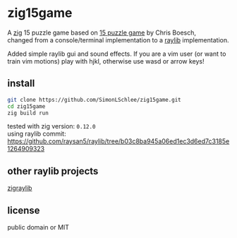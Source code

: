 # zig15game
A [zig](https://ziglang.org/download/) 15 puzzle game based on [15 puzzle game](https://ziggit.dev/t/15-puzzle-game/4350) by Chris Boesch,  
changed from a console/terminal implementation to a [raylib](https://www.raylib.com/) implementation.

Added simple raylib gui and sound effects.
If you are a vim user (or want to train vim motions) play with hjkl, otherwise use wasd or arrow keys!

## install
```bash
git clone https://github.com/SimonLSchlee/zig15game.git
cd zig15game
zig build run
```

tested with zig version: `0.12.0`  
using raylib commit: https://github.com/raysan5/raylib/tree/b03c8ba945a06ed1ec3d6ed7c3185e1264909323

## other raylib projects

[zigraylib](https://github.com/SimonLSchlee/zigraylib)
## license
public domain or MIT
